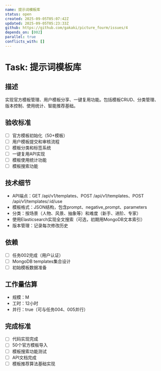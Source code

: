 ```yaml
---
name: 提示词模板库
status: open
created: 2025-09-05T05:07:42Z
updated: 2025-09-05T05:23:33Z
github: https://github.com/gakaki/picture_fourm/issues/4
depends_on: [002]
parallel: true
conflicts_with: []
---
```


# Task: 提示词模板库

## 描述
实现官方模板管理、用户模板分享、一键复用功能。包括模板CRUD、分类管理、版本控制、使用统计、智能推荐基础。

## 验收标准
- [ ] 官方模板初始化（50+模板）
- [ ] 用户模板提交和审核流程
- [ ] 模板分类和标签系统
- [ ] 一键复用API实现
- [ ] 模板使用统计功能
- [ ] 模板搜索功能

## 技术细节
- API端点：GET /api/v1/templates、POST /api/v1/templates、POST /api/v1/templates/:id/use
- 模板格式：JSON结构，包含prompt、negative_prompt、parameters
- 分类：按场景（人物、风景、抽象等）和难度（新手、进阶、专家）
- 使用Elasticsearch实现全文搜索（可选，初期用MongoDB文本索引）
- 版本管理：记录每次修改历史

## 依赖
- [ ] 任务002完成（用户认证）
- [ ] MongoDB templates集合设计
- [ ] 初始模板数据准备

## 工作量估算
- 规模：M
- 工时：12小时
- 并行：true（可与任务004、005并行）

## 完成标准
- [ ] 代码实现完成
- [ ] 50个官方模板导入
- [ ] 模板搜索功能测试
- [ ] API文档完成
- [ ] 模板推荐算法基础实现
